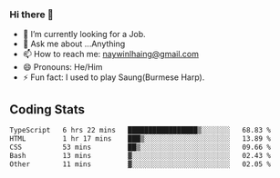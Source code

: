 ### Hi there 👋

- 🔭 I’m currently looking for a Job.
- 💬 Ask me about ...Anything
- 📫 How to reach me: naywinlhaing@gmail.com
- 😄 Pronouns: He/Him
- ⚡ Fun fact: I used to play Saung(Burmese Harp).


## Coding Stats
<!--START_SECTION:waka-->

```txt
TypeScript   6 hrs 22 mins   █████████████████▒░░░░░░░   68.83 %
HTML         1 hr 17 mins    ███▒░░░░░░░░░░░░░░░░░░░░░   13.89 %
CSS          53 mins         ██▒░░░░░░░░░░░░░░░░░░░░░░   09.66 %
Bash         13 mins         ▓░░░░░░░░░░░░░░░░░░░░░░░░   02.43 %
Other        11 mins         ▓░░░░░░░░░░░░░░░░░░░░░░░░   02.05 %
```

<!--END_SECTION:waka-->
